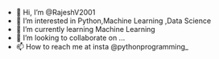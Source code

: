 - 👋 Hi, I’m @RajeshV2001
- 👀 I’m interested in Python,Machine Learning ,Data Science
- 🌱 I’m currently learning Machine Learning
- 💞️ I’m looking to collaborate on ...
- 📫 How to reach me at insta @pythonprogramming_

<!---
RajeshV2001/RajeshV2001 is a ✨ special ✨ repository because its `README.md` (this file) appears on your GitHub profile.
You can click the Preview link to take a look at your changes.
--->
